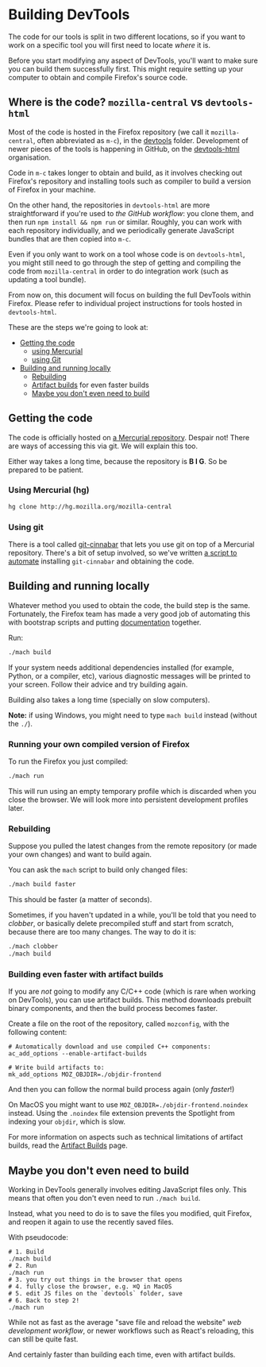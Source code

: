 ---
---

# Building DevTools

The code for our tools is split in two different locations, so if you want to work on a specific tool you will first need to locate *where* it is.

Before you start modifying any aspect of DevTools, you'll want to make sure you can build them successfully first. This might require setting up your computer to obtain and compile Firefox's source code.

## Where is the code? `mozilla-central` vs `devtools-html`

Most of the code is hosted in the Firefox repository (we call it `mozilla-central`, often abbreviated as `m-c`), in the [devtools](https://dxr.mozilla.org/mozilla-central/source/devtools) folder. Development of newer pieces of the tools is happening in GitHub, on the [devtools-html](https://github.com/devtools-html/) organisation.

<!--TODO: table listing components and locations (m-c vs github)-->

Code in `m-c` takes longer to obtain and build, as it involves checking out Firefox's repository and installing tools such as compiler to build a version of Firefox in your machine.

On the other hand, the repositories in `devtools-html` are more straightforward if you're used to *the GitHub workflow*: you clone them, and then run `npm install && npm run` or similar. Roughly, you can work with each repository individually, and we periodically generate JavaScript bundles that are then copied into `m-c`.

Even if you only want to work on a tool whose code is on `devtools-html`, you might still need to go through the step of getting and compiling the code from `mozilla-central` in order to do integration work (such as updating a tool bundle).

From now on, this document will focus on building the full DevTools within Firefox. Please refer to individual project instructions for tools hosted in `devtools-html`.

These are the steps we're going to look at:

* [Getting the code](#getting-the-code)
  * [using Mercurial](#using-mercurial-hg)
  * [using Git](#using-git)
* [Building and running locally](#building-and-running-locally)
  * [Rebuilding](#rebuilding)
  * [Artifact builds](#building-even-faster-with-artifact-builds) for even faster builds
  * [Maybe you don't even need to build](#maybe-you-dont-even-need-to-build)

## Getting the code

The code is officially hosted on [a Mercurial repository](https://hg.mozilla.org/mozilla-central/). Despair not! There are ways of accessing this via git. We will explain this too.

Either way takes a long time, because the repository is **B I G**. So be prepared to be patient.

### Using Mercurial (hg)

```bash
hg clone http://hg.mozilla.org/mozilla-central
```

### Using git

There is a tool called [git-cinnabar](https://github.com/glandium/git-cinnabar/) that lets you use git on top of a Mercurial repository. There's a bit of setup involved, so we've written [a script to automate](https://github.com/sole/cinnabarify) installing `git-cinnabar` and obtaining the code.

## Building and running locally

Whatever method you used to obtain the code, the build step is the same. Fortunately, the Firefox team has made a very good job of automating this with bootstrap scripts and putting [documentation](https://developer.mozilla.org/En/Simple_Firefox_build) together.

Run:

```bash
./mach build
```

If your system needs additional dependencies installed (for example, Python, or a compiler, etc), various diagnostic messages will be printed to your screen. Follow their advice and try building again.

Building also takes a long time (specially on slow computers).

**Note:** if using Windows, you might need to type `mach build` instead (without the `./`).

### Running your own compiled version of Firefox

To run the Firefox you just compiled:

```bash
./mach run
```

This will run using an empty temporary profile which is discarded when you close the browser. We will look more into persistent development profiles later.<!--TODO: add link to that section when it's written-->

### Rebuilding

Suppose you pulled the latest changes from the remote repository (or made your own changes) and want to build again.

You can ask the `mach` script to build only changed files:

```bash
./mach build faster
```

This should be faster (a matter of seconds).

Sometimes, if you haven't updated in a while, you'll be told that you need to *clobber*, or basically delete precompiled stuff and start from scratch, because there are too many changes. The way to do it is:

```bash
./mach clobber
./mach build
```

### Building even faster with artifact builds

If you are *not* going to modify any C/C++ code (which is rare when working on DevTools), you can use artifact builds. This method downloads prebuilt binary components, and then the build process becomes faster.

Create a file on the root of the repository, called `mozconfig`, with the following content:

```
# Automatically download and use compiled C++ components:
ac_add_options --enable-artifact-builds
 
# Write build artifacts to:
mk_add_options MOZ_OBJDIR=./objdir-frontend
```

And then you can follow the normal build process again (only *faster*!)

On MacOS you might want to use `MOZ_OBJDIR=./objdir-frontend.noindex` instead. Using the `.noindex` file extension prevents the Spotlight from indexing your `objdir`, which is slow.

For more information on aspects such as technical limitations of artifact builds, read the [Artifact Builds](https://developer.mozilla.org/en-US/docs/Mozilla/Developer_guide/Build_Instructions/Artifact_builds) page.

## Maybe you don't even need to build

Working in DevTools generally involves editing JavaScript files only. This means that often you don't even need to run `./mach build`.

Instead, what you need to do is to save the files you modified, quit Firefox, and reopen it again to use the recently saved files.

With pseudocode:

```
# 1. Build
./mach build
# 2. Run
./mach run
# 3. you try out things in the browser that opens
# 4. fully close the browser, e.g. ⌘Q in MacOS
# 5. edit JS files on the `devtools` folder, save
# 6. Back to step 2!
./mach run
```

While not as fast as the average "save file and reload the website" *web development workflow*, or newer workflows such as React's reloading, this can still be quite fast. 

And certainly faster than building each time, even with artifact builds.

